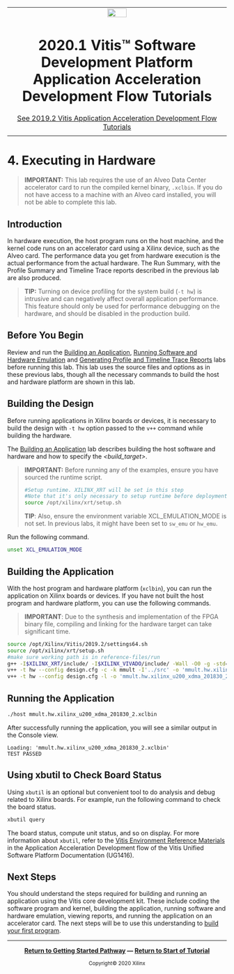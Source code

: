 ﻿<table class="sphinxhide">
 <tr>
   <td align="center"><img src="https://www.xilinx.com/content/dam/xilinx/imgs/press/media-kits/corporate/xilinx-logo.png" width="30%"/><h1>2020.1 Vitis™ Software Development Platform Application Acceleration Development Flow Tutorials</h1>
   <a href="https://github.com/Xilinx/Vitis-Tutorials/branches/all">See 2019.2 Vitis Application Acceleration Development Flow Tutorials</a>
   </td>
 </tr>
 <tr>
 <td>
 </td>
 </tr>
</table>

# 4. Executing in Hardware

>**IMPORTANT:** This lab requires the use of an Alveo Data Center accelerator card to run the compiled kernel binary, `.xclbin`. If you do not have access to a machine with an Alveo card installed, you will not be able to complete this lab.

## Introduction

In hardware execution, the host program runs on the host machine, and the kernel code runs on an accelerator card using a Xilinx device, such as the Alveo card. The performance data you get from hardware execution is the actual performance from the actual hardware. The Run Summary, with the Profile Summary and Timeline Trace reports described in the previous lab are also produced.

>**TIP:** Turning on device profiling for the system build (`-t hw`) is intrusive and can negatively affect overall application performance. This feature should only be used for performance debugging on the hardware, and should be disabled in the production build.

## Before You Begin

Review and run the [Building an Application](./BuildingAnApplication.md), [Running Software and Hardware Emulation](./Emulation.md) and [Generating Profile and Timeline Trace Reports](./ProfileAndTraceReports.md) labs before running this lab. This lab uses the source files and options as in these previous labs, though all the necessary commands to build the host and hardware platform are shown in this lab.

## Building the Design

Before running applications in Xilinx boards or devices, it is necessary to build the design with `-t hw` option passed to the `v++` command while building the hardware.

The [Building an Application](./BuildingAnApplication.md) lab describes building the host software and hardware and how to specify the *<build_target>*.

>**IMPORTANT:** Before running any of the examples, ensure you have sourced the runtime script.
>
>  ```bash
>  #Setup runtime. XILINX_XRT will be set in this step
>  #Note that it's only necessary to setup runtime before deployment on hardware.
>  source /opt/xilinx/xrt/setup.sh
>  ```
>
>**TIP**: Also, ensure the environment variable XCL_EMULATION_MODE is not set. In previous labs, it might have been set to `sw_emu` or `hw_emu`.

Run the following command.

   ```bash
   unset XCL_EMULATION_MODE
   ```

## Building the Application

With the host program and hardware platform (`xclbin`), you can run the application on Xilinx boards or devices. If you have not built the host program and hardware platform, you can use the following commands.

>**IMPORTANT**: Due to the synthesis and implementation of the FPGA binary file, compiling and linking for the hardware target can take significant time.

  ```bash
  source /opt/Xilinx/Vitis/2019.2/settings64.sh
  source /opt/xilinx/xrt/setup.sh
  #make sure working path is in reference-files/run
  g++ -I$XILINX_XRT/include/ -I$XILINX_VIVADO/include/ -Wall -O0 -g -std=c++11 ../src/host.cpp  -o 'host'  -L$XILINX_XRT/lib/ -lOpenCL -lpthread -lrt -lstdc++
  v++ -t hw --config design.cfg -c -k mmult -I'../src' -o 'mmult.hw.xilinx_u200_xdma_201830_2.xo' '../src/mmult.cpp'
  v++ -t hw --config design.cfg -l -o 'mmult.hw.xilinx_u200_xdma_201830_2.xclbin' mmult.hw.xilinx_u200_xdma_201830_2.xo
  ```

## Running the Application

  ```bash
  ./host mmult.hw.xilinx_u200_xdma_201830_2.xclbin
  ```

After successfully running the application, you will see a similar output in the Console view.

  ```
  Loading: 'mmult.hw.xilinx_u200_xdma_201830_2.xclbin'
  TEST PASSED
  ```

## Using xbutil to Check Board Status

Using `xbutil` is an optional but convenient tool to do analysis and debug related to Xilinx boards. For example, run the following command to check the board status.

  ```bash
  xbutil query
  ```

The board status, compute unit status, and so on display. For more information about `xbutil`, refer to the [Vitis Environment Reference Materials](https://www.xilinx.com/cgi-bin/docs/rdoc?v=2020.1;t=vitis+doc;d=yxl1556143111967.html) in the Application Acceleration Development flow of the Vitis Unified Software Platform Documentation (UG1416).

## Next Steps

You should understand the steps required for building and running an application using the Vitis core development kit. These include coding the software program and kernel, building the application, running software and hardware emulation, viewing reports, and running the application on an accelerator card. The next steps will be to use this understanding to [build your first program](../04_my-first-program/README.md).
</br>
<hr/>
<p align="center" class="sphinxhide"><b><a href="/docs/vitis-getting-started/README.md">Return to Getting Started Pathway</a> — <a href="./README.md">Return to Start of Tutorial</a></b></p>

<p align="center" class="sphinxhide"><sup>Copyright&copy; 2020 Xilinx</sup></p>
